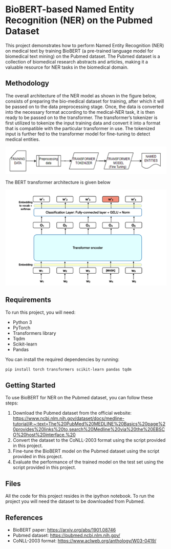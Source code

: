 # BioBERT-based Named Entity Recognition (NER) on the Pubmed Dataset

This project demonstrates how to perform Named Entity Recognition (NER) on medical text by training BioBERT (a pre-trained language model for biomedical text mining) on the Pubmed dataset. The Pubmed dataset is a collection of biomedical research abstracts and articles, making it a valuable resource for NER tasks in the biomedical domain.

## Methodology

The overall architecture of the NER model as shown in the figure below, consists of preparing the bio-medical dataset for training, after which it will be passed on to the data preprocessing stage. Once, the data is converted into the necessary format according to the medical-NER task, it is then ready to be passed on to the transformer. The transformer’s tokenizer is first utilized to tokenize the input training data and convert it into a format that is compatible with the particular transformer in use. The tokenized input is further fed to the transformer model for fine-tuning to detect medical entities.

![method](./method.png)

The BERT transformer architecture is given below

![arch](./arch.png)

## Requirements

To run this project, you will need:

- Python 3
- PyTorch
- Transformers library
- Tqdm
- Scikit-learn
- Pandas

You can install the required dependencies by running:

```bash
pip install torch transformers scikit-learn pandas tqdm
```

## Getting Started

To use BioBERT for NER on the Pubmed dataset, you can follow these steps:

1. Download the Pubmed dataset from the official website: https://www.ncbi.nlm.nih.gov/dataset/docs/medline-tutorial/#:~:text=The%20PubMed%20MEDLINE%20Basics%20page%20provides%20links%20to,search%20Medline%20via%20the%20EBSCO%20host%20interface.%20
2. Convert the dataset to the CoNLL-2003 format using the script provided in this project.
3. Fine-tune the BioBERT model on the Pubmed dataset using the script provided in this project.
4. Evaluate the performance of the trained model on the test set using the script provided in this project.


## Files

All the code for this project resides in the ipython notebook. To run the project you will need the dataset to be downloaded from Pubmed.

## References

- BioBERT paper: https://arxiv.org/abs/1901.08746
- Pubmed dataset: https://pubmed.ncbi.nlm.nih.gov/
- CoNLL-2003 format: https://www.aclweb.org/anthology/W03-0419/